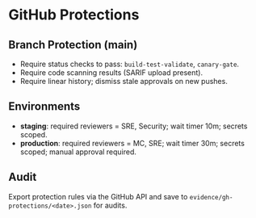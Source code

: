 # GitHub Protections

## Branch Protection (main)
- Require status checks to pass: `build-test-validate`, `canary-gate`.
- Require code scanning results (SARIF upload present).
- Require linear history; dismiss stale approvals on new pushes.

## Environments
- **staging**: required reviewers = SRE, Security; wait timer 10m; secrets scoped.
- **production**: required reviewers = MC, SRE; wait timer 30m; secrets scoped; manual approval required.

## Audit
Export protection rules via the GitHub API and save to `evidence/gh-protections/<date>.json` for audits.
